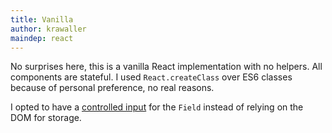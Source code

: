 ```yaml
---
title: Vanilla
author: krawaller
maindep: react
---
```


No surprises here, this is a vanilla React implementation with no helpers. All components are stateful. I used `React.createClass` over ES6 classes because of personal preference, no real reasons. 

I opted to have a [controlled input](https://facebook.github.io/react/docs/forms.html#controlled-components) for the `Field` instead of relying on the DOM for storage.